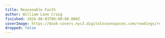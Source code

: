 ```yaml
---
title: Reasonable Faith
author: William Lane Craig
finished: 2024-08-03T00:00:00.000Z
coverImage: https://book-covers.nyc3.digitaloceanspaces.com/readings/reasonable-faith-01.jpg
dropped: false
---
```


